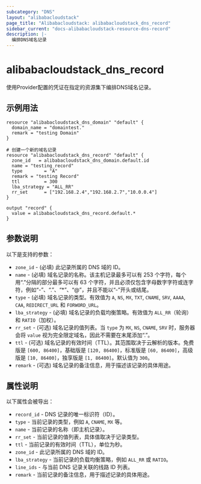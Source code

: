 ```yaml
---
subcategory: "DNS"
layout: "alibabacloudstack"
page_title: "Alibabacloudstack: alibabacloudstack_dns_record"
sidebar_current: "docs-alibabacloudstack-resource-dns-record"
description: |-
  编排DNS域名记录
---
```


# alibabacloudstack_dns_record

使用Provider配置的凭证在指定的资源集下编排DNS域名记录。

## 示例用法

```
resource "alibabacloudstack_dns_domain" "default" {
  domain_name = "domaintest."
  remark = "testing Domain"
}

# 创建一个新的域名记录
resource "alibabacloudstack_dns_record" "default" {
  zone_id   = alibabacloudstack_dns_domain.default.id
  name = "testing_record"
  type        = "A"
  remark = "testing Record"
  ttl         = 300
  lba_strategy = "ALL_RR"
  rr_set      = ["192.168.2.4","192.168.2.7","10.0.0.4"]
}

output "record" {
  value = alibabacloudstack_dns_record.default.*
}
```

## 参数说明

以下是支持的参数：

* `zone_id` - (必填) 此记录所属的 DNS 域的 ID。
* `name` - (必填) 域名记录的名称。该主机记录最多可以有 253 个字符，每个用“.”分隔的部分最多可以有 63 个字符，并且必须仅包含字母数字字符或连字符，例如“-”、“.”、“*”、“@”，并且不能以“-”开头或结尾。
* `type` - (必填) 域名记录的类型。有效值为 `A`, `NS`, `MX`, `TXT`, `CNAME`, `SRV`, `AAAA`, `CAA`, `REDIRECT_URL` 和 `FORWORD_URL`。
* `lba_strategy` - (必填) 域名记录的负载均衡策略。有效值为 `ALL_RR`（轮询）和 `RATIO`（加权）。
* `rr_set` - (可选) 域名记录的值列表。当 `type` 为 `MX`, `NS`, `CNAME`, `SRV` 时，服务器会将 `value` 视为完全限定域名，因此不需要在末尾添加“.”。
* `ttl` - (可选) 域名记录的有效时间（TTL）。其范围取决于云解析的版本。免费版是 `[600, 86400]`，基础版是 `[120, 86400]`，标准版是 `[60, 86400]`，高级版是 `[10, 86400]`，独享版是 `[1, 86400]`。默认值为 `300`。
* `remark` - (可选) 域名记录的备注信息，用于描述该记录的具体用途。

## 属性说明

以下属性会被导出：

* `record_id` - DNS 记录的唯一标识符（ID）。
* `type` - 当前记录的类型，例如 `A`, `CNAME`, `MX` 等。
* `name` - 当前记录的名称（即主机记录）。
* `rr_set` - 当前记录的值列表，具体值取决于记录类型。
* `ttl` - 当前记录的有效时间（TTL），单位为秒。
* `zone_id` - 此记录所属的 DNS 域的 ID。
* `lba_strategy` - 当前记录的负载均衡策略，例如 `ALL_RR` 或 `RATIO`。
* `line_ids` - 与当前 DNS 记录关联的线路 ID 列表。
* `remark` - 当前记录的备注信息，用于描述记录的具体用途。